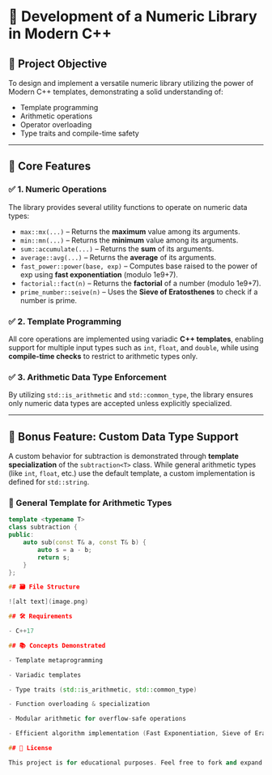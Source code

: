 # 📘 Development of a Numeric Library in Modern C++

## 🧠 Project Objective

To design and implement a versatile numeric library utilizing the power of Modern C++ templates, demonstrating a solid understanding of:

- Template programming
- Arithmetic operations
- Operator overloading
- Type traits and compile-time safety

---

## 🚀 Core Features

### ✅ 1. **Numeric Operations**

The library provides several utility functions to operate on numeric data types:

- `max::mx(...)` – Returns the **maximum** value among its arguments.
- `min::mn(...)` – Returns the **minimum** value among its arguments.
- `sum::accumulate(...)` – Returns the **sum** of its arguments.
- `average::avg(...)` – Returns the **average** of its arguments.
- `fast_power::power(base, exp)` – Computes base raised to the power of exp using **fast exponentiation** (modulo 1e9+7).
- `factorial::fact(n)` – Returns the **factorial** of a number (modulo 1e9+7).
- `prime_number::seive(n)` – Uses the **Sieve of Eratosthenes** to check if a number is prime.

### ✅ 2. **Template Programming**

All core operations are implemented using variadic **C++ templates**, enabling support for multiple input types such as `int`, `float`, and `double`, while using **compile-time checks** to restrict to arithmetic types only.

### ✅ 3. **Arithmetic Data Type Enforcement**

By utilizing `std::is_arithmetic` and `std::common_type`, the library ensures only numeric data types are accepted unless explicitly specialized.

---


## 🎁 Bonus Feature: Custom Data Type Support

A custom behavior for subtraction is demonstrated through **template specialization** of the `subtraction<T>` class. While general arithmetic types (like `int`, `float`, etc.) use the default template, a custom implementation is defined for `std::string`.

### 📌 General Template for Arithmetic Types

```cpp
template <typename T>
class subtraction {
public:
    auto sub(const T& a, const T& b) {
        auto s = a - b;
        return s;
    }
};

## 🗃️ File Structure

![alt text](image.png)

## 🛠️ Requirements

- C++17 

## 📚 Concepts Demonstrated

- Template metaprogramming

- Variadic templates

- Type traits (std::is_arithmetic, std::common_type)

- Function overloading & specialization

- Modular arithmetic for overflow-safe operations

- Efficient algorithm implementation (Fast Exponentiation, Sieve of Eratosthenes)

## 📝 License

This project is for educational purposes. Feel free to fork and expand it.

